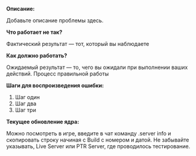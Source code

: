 **Описание:**

Добавьте описание проблемы здесь.

**Что работает не так?**

Фактический результат — тот, который вы наблюдаете

**Как должно работать?**

Ожидаемый результат — то, чего вы ожидали при выполнении ваших действий. Процесс правильной работы

**Шаги для воспроизведения ошибки:**

1. Шаг один
2. Шаг два
3. Шаг три

**Текущее обновление ядра:**

Можно посмотреть в игре, введите в чат команду .server info и скопировать строку начиная с Build с номером и датой. Не забывайте указывать, Live Server или PTR Server, где проводилось тестирование.


[//]: # (** Всё, что ниже и выделено спецальными символами, это базовая информация о шаблоне баг репорта, её не нужно удалять, она не попадёт в сам репорт и предназначена для ознакомления **)
[//]: # (** Этот шаблон предназначен для всех репортов по игровым и серверным проблемам, не редактируйте его и не изменяйте без надобности **)
[//]: # (** Перед созданием репорта прочитайте в Wiki тему - Стандартизация заголовков для репортов **)
[//]: # (** Приоритеты и ярлыки назначаются только сотрудниками проекта или модераторами багтрекера **)
[//]: # (** Ни в коем случае не указывайте название игровой учётной записи или пароль от неё, вы можете оставить имя персонажа для обратной связи с вами **)
[//]: # (** Если вы хотите задать вопрос или уточнить что-то связанное с разработкой, присоединяйтесь к нашему каналу в Discord - https://discord.gg/A7kMHba **)
[//]: # (** Теперь можете заполнять поля выше, их можно редактировать, кроме заголовков отмеченных звёздочками **)
